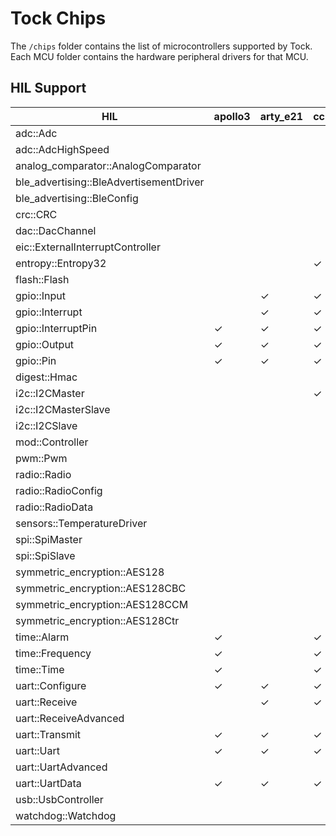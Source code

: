 Tock Chips
==========

The `/chips` folder contains the list of microcontrollers supported by Tock.
Each MCU folder contains the hardware peripheral drivers for that MCU.



HIL Support
-----------

<!--START OF HIL SUPPORT-->

| HIL                                     | apollo3  | arty_e21 | cc26x2 | e310x | lowrisc | nrf52832 | nrf52840 | sam4l | stm32f3xx | stm32f4xx |
|-----------------------------------------|----------|----------|--------|-------|---------|----------|----------|-------|-----------|-----------|
| adc::Adc                                |          |          |        |       |         | ✓        | ✓        | ✓     |           |           |
| adc::AdcHighSpeed                       |          |          |        |       |         |          |          | ✓     |           |           |
| analog_comparator::AnalogComparator     |          |          |        |       |         |          |          | ✓     |           |           |
| ble_advertising::BleAdvertisementDriver |          |          |        |       |         | ✓        | ✓        |       |           |           |
| ble_advertising::BleConfig              |          |          |        |       |         | ✓        | ✓        |       |           |           |
| crc::CRC                                |          |          |        |       |         |          |          | ✓     |           |           |
| dac::DacChannel                         |          |          |        |       |         |          |          | ✓     |           |           |
| eic::ExternalInterruptController        |          |          |        |       |         |          |          | ✓     |           |           |
| entropy::Entropy32                      |          |          | ✓      |       |         | ✓        | ✓        | ✓     |           |           |
| flash::Flash                            |          |          |        |       |         | ✓        | ✓        | ✓     |           |           |
| gpio::Input                             |          | ✓        | ✓      | ✓     | ✓       | ✓        | ✓        | ✓     | ✓         | ✓         |
| gpio::Interrupt                         |          | ✓        | ✓      | ✓     | ✓       | ✓        | ✓        | ✓     | ✓         | ✓         |
| gpio::InterruptPin                      | ✓        | ✓        | ✓      | ✓     | ✓       | ✓        | ✓        | ✓     | ✓         | ✓         |
| gpio::Output                            | ✓        | ✓        | ✓      | ✓     | ✓       | ✓        | ✓        | ✓     | ✓         | ✓         |
| gpio::Pin                               | ✓        | ✓        | ✓      | ✓     | ✓       | ✓        | ✓        | ✓     | ✓         | ✓         |
| digest::Hmac                            |          |          |        |       | ✓       |          |          |       |           |           |
| i2c::I2CMaster                          |          |          | ✓      |       | ✓       | ✓        | ✓        | ✓     | ✓         |           |
| i2c::I2CMasterSlave                     |          |          |        |       |         |          |          | ✓     |           |           |
| i2c::I2CSlave                           |          |          |        |       |         |          |          | ✓     |           |           |
| mod::Controller                         |          |          |        |       |         | ✓        | ✓        | ✓     |           |           |
| pwm::Pwm                                |          |          |        |       |         | ✓        | ✓        |       |           |           |
| radio::Radio                            |          |          |        |       |         | ✓        | ✓        |       |           |           |
| radio::RadioConfig                      |          |          |        |       |         | ✓        | ✓        |       |           |           |
| radio::RadioData                        |          |          |        |       |         | ✓        | ✓        |       |           |           |
| sensors::TemperatureDriver              |          |          |        |       |         | ✓        | ✓        |       |           |           |
| spi::SpiMaster                          |          |          |        |       |         | ✓        | ✓        | ✓     | ✓         | ✓         |
| spi::SpiSlave                           |          |          |        |       |         |          |          | ✓     |           |           |
| symmetric_encryption::AES128            |          |          |        |       | ✓       | ✓        | ✓        | ✓     |           |           |
| symmetric_encryption::AES128CBC         |          |          |        |       | ✓       | ✓        | ✓        | ✓     |           |           |
| symmetric_encryption::AES128CCM         |          |          |        |       | ✓       | ✓        | ✓        |       |           |           |
| symmetric_encryption::AES128Ctr         |          |          |        |       | ✓       | ✓        | ✓        | ✓     |           |           |
| time::Alarm                             | ✓        |          | ✓      |       | ✓       | ✓        | ✓        | ✓     | ✓         | ✓         |
| time::Frequency                         | ✓        |          | ✓      |       | ✓       | ✓        | ✓        |       |           |           |
| time::Time                              | ✓        |          | ✓      |       | ✓       | ✓        | ✓        | ✓     | ✓         | ✓         |
| uart::Configure                         | ✓        | ✓        | ✓      | ✓     | ✓       | ✓        | ✓        | ✓     | ✓         | ✓         |
| uart::Receive                           |          | ✓        | ✓      | ✓     | ✓       | ✓        | ✓        | ✓     | ✓         | ✓         |
| uart::ReceiveAdvanced                   |          |          |        |       |         |          |          | ✓     |           |           |
| uart::Transmit                          | ✓        | ✓        | ✓      | ✓     | ✓       | ✓        | ✓        | ✓     | ✓         | ✓         |
| uart::Uart                              | ✓        | ✓        | ✓      | ✓     | ✓       | ✓        | ✓        | ✓     | ✓         | ✓         |
| uart::UartAdvanced                      |          |          |        |       |         |          |          | ✓     |           |           |
| uart::UartData                          | ✓        | ✓        | ✓      | ✓     | ✓       | ✓        | ✓        |       | ✓         | ✓         |
| usb::UsbController                      |          |          |        |       |         | ✓        | ✓        | ✓     |           |           |
| watchdog::Watchdog                      |          |          |        |       |         |          |          | ✓     |           |           |

<!--END OF HIL SUPPORT-->


